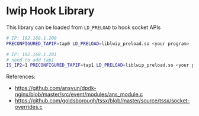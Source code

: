 # lwip Hook Library

This library can be loaded from `LD_PRELOAD` to hook socket APIs

```bash
# IP: 192.168.1.200
PRECONFIGURED_TAPIF=tap0 LD_PRELOAD=liblwip_preload.so <your program>

# IP: 192.168.1.201
# need to add tap1
IS_IP2=1 PRECONFIGURED_TAPIF=tap1 LD_PRELOAD=liblwip_preload.so <your program>
```

References:

- <https://github.com/ansyun/dpdk-nginx/blob/master/src/event/modules/ans_module.c>
- <https://github.com/goldsborough/tssx/blob/master/source/tssx/socket-overrides.c>

